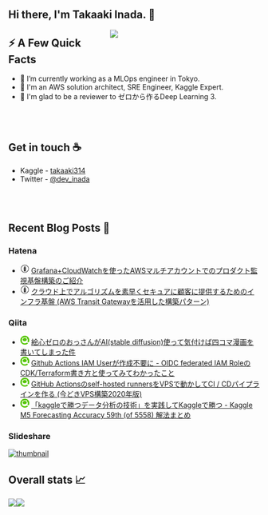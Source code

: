 ## Hi there, I'm Takaaki Inada. 👋

<img align="right" src="images/zerod3.jpg" width="300px" />
<h2>⚡️ A Few Quick Facts</h2>
<ul>
<li>🔭 I’m currently working as a MLOps engineer in Tokyo.</li>
<li>🧐 I'm an AWS solution architect, SRE Engineer, Kaggle Expert.</li>
<li>🎉 I'm glad to be a reviewer to ゼロから作るDeep Learning 3.</li>
</ul>
<br/>
<br/>

## Get in touch :coffee:
- Kaggle - [takaaki314](https://www.kaggle.com/takaaki314)
- Twitter - [@dev_inada](https://twitter.com/dev_inada)
<br/>
<br/>

## Recent Blog Posts :book:
### Hatena
* <img src="./images/hatena.png" width=18> [Grafana+CloudWatchを使ったAWSマルチアカウントでのプロダクト監視基盤構築のご紹介](https://tech.acesinc.co.jp/entry/2022/04/12/122321)
* <img src="./images/hatena.png" width=18> [クラウド上でアルゴリズムを素早くセキュアに顧客に提供するためのインフラ基盤 (AWS Transit Gatewayを活用した構築パターン)](https://tech.acesinc.co.jp/entry/2021/10/18/144813)

### Qiita
<!--[START github.com/ikawaha/feedsnippet]--><!--[2022-09-12T22:41:59Z]-->
* ![](./images/qiita.png) [絵心ゼロのおっさんがAI(stable diffusion)使って気付けば四コマ漫画を書いてしまった件](https://qiita.com/takaaki_inada/items/a9962701640e8e230ffa)
* ![](./images/qiita.png) [Github Actions IAM Userが作成不要に - OIDC federated IAM RoleのCDK/Terraform書き方と使ってみてわかったこと](https://qiita.com/takaaki_inada/items/2028328231d1085fa561)
* ![](./images/qiita.png) [GitHub Actionsのself-hosted runnersをVPSで動かしてCI / CDパイプラインを作る (今どきVPS構築2020年版)](https://qiita.com/takaaki_inada/items/f44dc0876ac77a0c1126)
* ![](./images/qiita.png) [「kaggleで勝つデータ分析の技術」を実践してKaggleで勝つ - Kaggle M5 Forecasting Accuracy 59th (of 5558) 解法まとめ](https://qiita.com/takaaki_inada/items/3f822737cf306a7bbce9)
<!--[END github.com/ikawaha/feedsnippet]-->

### Slideshare
[![thumbnail](https://image.slidesharecdn.com/jawsuglt20220520-220519201801-2ae62c2d/85/amazonmanagedgrafanaaws-1-320.jpg)](https://www.slideshare.net/takaakiinada/amazonmanagedgrafanaaws-251816665)

## Overall stats :chart_with_upwards_trend:

<a href="https://github.com/anuraghazra/github-readme-stats">
  <img align="left" src="https://github-readme-stats.vercel.app/api?username=takaaki-inada&theme=tokyonight&count_private=true&show_icons=true" />
</a>
<a href="https://github.com/anuraghazra/github-readme-stats">
  <img align="left" src="https://github-readme-stats.vercel.app/api/top-langs/?username=takaaki-inada&theme=tokyonight&hide=jupyter%20notebook" />
</a>

<!--
**takaaki-inada/takaaki-inada** is a ✨ _special_ ✨ repository because its `README.md` (this file) appears on your GitHub profile.

Here are some ideas to get you started:

- 🔭 I’m currently working on ...
- 🌱 I’m currently learning ...
- 👯 I’m looking to collaborate on ...
- 🤔 I’m looking for help with ...
- 💬 Ask me about ...
- 📫 How to reach me: ...
- 😄 Pronouns: ...
- ⚡ Fun fact: ...
-->
